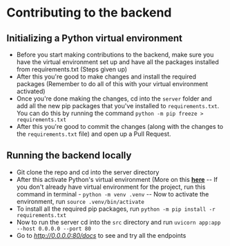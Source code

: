 # Contributing to the backend

## Initializing a Python virtual environment

- Before you start making contributions to the backend, make sure you have the virtual environment set up and have all the packages installed from requirements.txt (Steps given up)
- After this you're good to make changes and install the required packages (Remember to do all of this with your virtual environment activated)
- Once you're done making the changes, cd into the `server` folder and  add all the new pip packages that you've installed to `requirements.txt`. You can do this by running the command `python -m pip freeze > requirements.txt`
- After this you're good to commit the changes (along with the changes to the `requirements.txt` file) and open up a Pull Request.


## Running the backend locally
 
- Git clone the repo and cd into the server directory
- After this activate Python's virtual environment (More on this **[here](https://towardsdatascience.com/virtual-environments-104c62d48c54)**
-- If you don't already have virtual environment for the project, run this command in terminal - ```python -m venv .venv```
-- Now to activate the environment, run  ```source .venv/bin/activate```
- To install all the required pip packages, run ```python -m pip install -r requirements.txt```
- Now to run the server cd into the `src` directory and run  ```uvicorn app:app --host 0.0.0.0 --port 80```
- Go to *http://0.0.0.0:80/docs* to see and try all the endpoints

